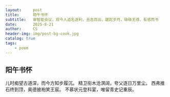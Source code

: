 ```yaml
---
layout:     post
title:      阳午书怀
subtitle:   审智能会议，观今人追名逐利，丑态百出，蹉跎岁月，碌碌无得，有感而书
date:       2025-8-21
author:     CS
header-img: img/post-bg-cook.jpg
catalog: true
tags:
    - poem
---
```


## 阳午书怀

儿时痴望古道深，而今方知步履沉。
精卫衔木沧溟阔，夸父逐日万里尘。
西弗推石终到顶，奥德披袍笑王宸。
不慕状元登科宴，唯留青史记重辰。